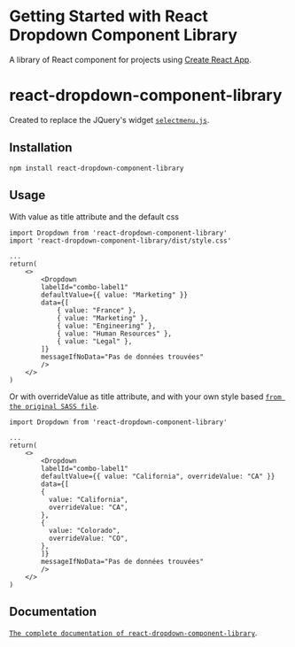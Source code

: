 # Getting Started with React Dropdown Component Library

A library of React component for projects using [Create React App](https://github.com/facebook/create-react-app).

# react-dropdown-component-library

Created to replace the JQuery's widget [`selectmenu.js`](https://github.com/jquery/jquery-ui/blob/main/ui/widgets/selectmenu.js).

## Installation

```
npm install react-dropdown-component-library
```

## Usage

With value as title attribute and the default css

```
import Dropdown from 'react-dropdown-component-library'
import 'react-dropdown-component-library/dist/style.css' 

...
return(
    <>
        <Dropdown
        labelId="combo-label1"
        defaultValue={{ value: "Marketing" }}
        data={[
            { value: "France" },
            { value: "Marketing" },
            { value: "Engineering" },
            { value: "Human Resources" },
            { value: "Legal" },
        ]}
        messageIfNoData="Pas de données trouvées"
        />
    </>
)
```

Or with overrideValue as title attribute, and with your own style based [`from the original SASS file`](https://github.com/Lob2018/Lobjois_Yann_14_code_plugin_jQuery_072022/tree/main/src/lib/style.scss).

```
import Dropdown from 'react-dropdown-component-library'

...
return(
    <>
        <Dropdown
        labelId="combo-label1"
        defaultValue={{ value: "California", overrideValue: "CA" }}
        data={[
        {
          value: "California",
          overrideValue: "CA",
        },
        {
          value: "Colorado",
          overrideValue: "CO",
        },
        ]}
        messageIfNoData="Pas de données trouvées"
        />
    </>
)
```

## Documentation

[`The complete documentation of react-dropdown-component-library`](https://lob2018.github.io/Lobjois_Yann_14_code_plugin_jQuery_072022/).
